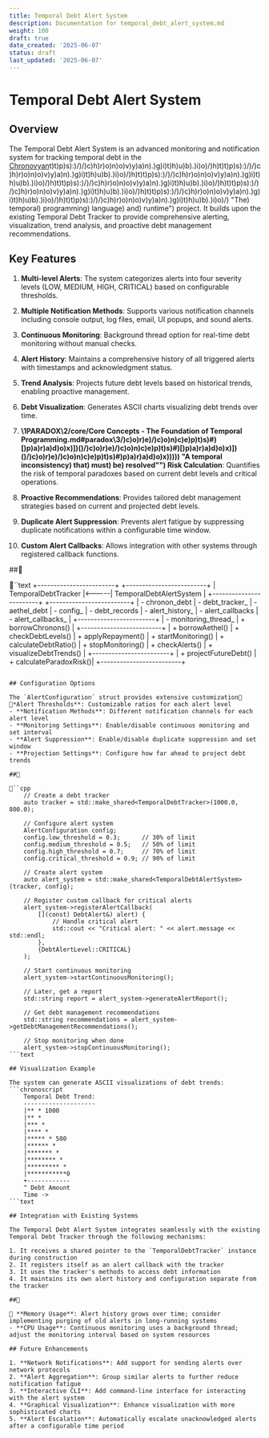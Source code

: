 ```yaml
---
title: Temporal Debt Alert System
description: Documentation for temporal_debt_alert_system.md
weight: 100
draft: true
date_created: '2025-06-07'
status: draft
last_updated: '2025-06-07'
---
```


# Temporal Debt Alert System

## Overview

The Temporal Debt Alert System is an advanced monitoring and notification system for tracking temporal debt in the [Chronovyan](https://chronovyan.github.io/h)t)t)p)s):)/)/)c)h)r)o)n)o)v)y)a)n).)g)i)t)h)u)b).)i)o)/)h)t)t)p)s):)/)/)c)h)r)o)n)o)v)y)a)n).)g)i)t)h)u)b).)i)o)/)h)t)t)p)s):)/)/)c)h)r)o)n)o)v)y)a)n).)g)i)t)h)u)b).)i)o)/)h)t)t)p)s):)/)/)c)h)r)o)n)o)v)y)a)n).)g)i)t)h)u)b).)i)o)/)h)t)t)p)s):)/)/)c)h)r)o)n)o)v)y)a)n).)g)i)t)h)u)b).)i)o)/)h)t)t)p)s):)/)/)c)h)r)o)n)o)v)y)a)n).)g)i)t)h)u)b).)i)o)/)h)t)t)p)s):)/)/)c)h)r)o)n)o)v)y)a)n).)g)i)t)h)u)b).)i)o)/) "The) temporal) programming) language) and) runtime") project. It builds upon the existing Temporal Debt Tracker to provide comprehensive alerting, visualization, trend analysis, and proactive debt management recommendations.

## Key Features

1. **Multi-level Alerts**: The system categorizes alerts into four severity levels (LOW, MEDIUM, HIGH, CRITICAL) based on configurable thresholds.

2. **Multiple Notification Methods**: Supports various notification channels including console output, log files, email, UI popups, and sound alerts.

3. **Continuous Monitoring**: Background thread option for real-time debt monitoring without manual checks.

4. **Alert History**: Maintains a comprehensive history of all triggered alerts with timestamps and acknowledgment status.

5. **Trend Analysis**: Projects future debt levels based on historical trends, enabling proactive management.

6. **Debt Visualization**: Generates ASCII charts visualizing debt trends over time.

7. **\1PARADOX\2/core/Core Concepts - The Foundation of Temporal Programming.md#paradox\3/)c)o)r)e)/)c)o)n)c)e)p)t)s)#)[)p)a)r)a)d)o)x)])()/)c)o)r)e)/)c)o)n)c)e)p)t)s)#)[)p)a)r)a)d)o)x)])()/)c)o)r)e)/)c)o)n)c)e)p)t)s)#)p)a)r)a)d)o)x))))) "A temporal inconsistency) that) must) be) resolved"") Risk Calculation**: Quantifies the risk of temporal paradoxes based on current debt levels and critical operations.

8. **Proactive Recommendations**: Provides tailored debt management strategies based on current and projected debt levels.

9. **Duplicate Alert Suppression**: Prevents alert fatigue by suppressing duplicate notifications within a configurable time window.

10. **Custom Alert Callbacks**: Allows integration with other systems through registered callback functions.

##

``text
    +------------------------+      +-------------------------+
    | TemporalDebtTracker    |<-----| TemporalDebtAlertSystem |
    +------------------------+      +-------------------------+
    | - chronon_debt         | - debt_tracker_         | - aethel_debt          | - config_               | - debt_records         | - alert_history_        | - alert_callbacks      | - alert_callbacks_      |
    +------------------------+      | - monitoring_thread_    | + borrowChronons()     |      +-------------------------+
    | + borrowAethel()       | + checkDebtLevels()     | + applyRepayment()     | + startMonitoring()     | + calculateDebtRatio() | + stopMonitoring()      | + checkAlerts()        | + visualizeDebtTrends() |
    +------------------------+      | + projectFutureDebt()   | + calculateParadoxRisk()|
                                    +-------------------------+
```text

## Configuration Options

The `AlertConfiguration` struct provides extensive customization
*Alert Thresholds**: Customizable ratios for each alert level
- **Notification Methods**: Different notification channels for each alert level
- **Monitoring Settings**: Enable/disable continuous monitoring and set interval
- **Alert Suppression**: Enable/disable duplicate suppression and set window
- **Projection Settings**: Configure how far ahead to project debt trends

##

``cpp
    // Create a debt tracker
    auto tracker = std::make_shared<TemporalDebtTracker>(1000.0, 800.0);

    // Configure alert system
    AlertConfiguration config;
    config.low_threshold = 0.3;      // 30% of limit
    config.medium_threshold = 0.5;   // 50% of limit
    config.high_threshold = 0.7;     // 70% of limit
    config.critical_threshold = 0.9; // 90% of limit

    // Create alert system
    auto alert_system = std::make_shared<TemporalDebtAlertSystem>(tracker, config);

    // Register custom callback for critical alerts
    alert_system->registerAlertCallback(
        [](const) DebtAlert&) alert) {
            // Handle critical alert
            std::cout << "Critical alert: " << alert.message << std::endl;
        },
        {DebtAlertLevel::CRITICAL}
    );

    // Start continuous monitoring
    alert_system->startContinuousMonitoring();

    // Later, get a report
    std::string report = alert_system->generateAlertReport();

    // Get debt management recommendations
    std::string recommendations = alert_system->getDebtManagementRecommendations();

    // Stop monitoring when done
    alert_system->stopContinuousMonitoring();
```text

## Visualization Example

The system can generate ASCII visualizations of debt trends:
```chronoscript
    Temporal Debt Trend:
    --------------------
    |** * 1000
    |** *
    |*** *
    |**** *
    |***** * 500
    |****** *
    |******* *
    |******** *
    |********* *
    |***********0
    +------------
    ^ Debt Amount
    Time ->
```text

## Integration with Existing Systems

The Temporal Debt Alert System integrates seamlessly with the existing Temporal Debt Tracker through the following mechanisms:

1. It receives a shared pointer to the `TemporalDebtTracker` instance during construction
2. It registers itself as an alert callback with the tracker
3. It uses the tracker's methods to access debt information
4. It maintains its own alert history and configuration separate from the tracker

##

 **Memory Usage**: Alert history grows over time; consider implementing purging of old alerts in long-running systems
- **CPU Usage**: Continuous monitoring uses a background thread; adjust the monitoring interval based on system resources

## Future Enhancements

1. **Network Notifications**: Add support for sending alerts over network protocols
2. **Alert Aggregation**: Group similar alerts to further reduce notification fatigue
3. **Interactive CLI**: Add command-line interface for interacting with the alert system
4. **Graphical Visualization**: Enhance visualization with more sophisticated charts
5. **Alert Escalation**: Automatically escalate unacknowledged alerts after a configurable time period